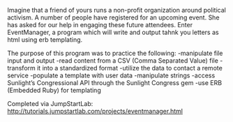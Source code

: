 Imagine that a friend of yours runs a non-profit organization around political activism. A number of people have registered for an upcoming event. She has asked for our help in engaging these future attendees. Enter EventManager, a program which will write and output tahnk you letters as html using erb templating. 

The purpose of this program was to practice the following:
-manipulate file input and output
-read content from a CSV (Comma Separated Value) file
-transform it into a standardized format
-utilize the data to contact a remote service
-populate a template with user data
-manipulate strings
-access Sunlight’s Congressional API through the Sunlight Congress gem
-use ERB (Embedded Ruby) for templating

Completed via JumpStartLab: http://tutorials.jumpstartlab.com/projects/eventmanager.html

